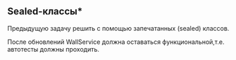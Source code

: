 ## Sealed-классы*

Предыдущую задачу решить с помощью запечатанных (sealed) классов.

После обновлений WallService должна оставаться функциональной,т.е. автотесты должны проходить.